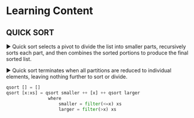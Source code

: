 # Learning Content

## QUICK SORT
▶ Quick sort selects a pivot to divide the list into smaller parts, recursively sorts each part, and then combines the sorted portions to produce the final sorted list.

▶ Quick sort terminates when all partitions are reduced to individual elements, leaving nothing further to sort or divide.

```Python
qsort [] = []
qsort [x:xs] = qsort smaller ++ [x] ++ qsort larger
                where 
                    smaller = filter(<=x) xs
                    larger = filter(>x) xs
```